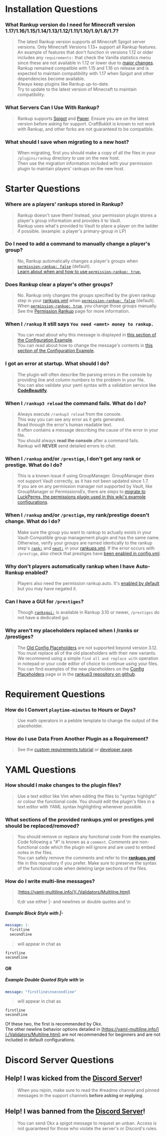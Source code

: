 # Installation Questions
### What Rankup version do I need for Minecraft version 1.17/1.16/1.15/1.14/1.13/1.12/1.11/1.10/1.9/1.8/1.7?
> The latest Rankup version supports all Minecraft Spigot server versions. Only Minecraft Versions 1.13+ support all Rankup features.  
> An example of features that don't function in versions 1.12 or older includes any `requirements:` that check the Vanilla statistics menu since these are not available in 1.12 or lower due to [major changes](./Minecraft/Wiki/Flattening.html).  
> Rankup remained compatible with 1.15 and 1.16 on release and is expected to maintain compatibility with 1.17 when Spigot and other dependencies become available.  
> Always keep plugins like Rankup up-to-date.  
> Try to update to the latest version of Minecraft to maintain compatibility.
### What Servers Can I Use With Rankup?
> Rankup supports [Spigot](./Spigot/website.html) and [Paper](./GitHub/Paper/website.html). Ensure you are on the latest version before asking for support. CraftBukkit is known to not work with Rankup, and other forks are not guaranteed to be compatible.
### What should I save when migrating to a new host?
> When migrating, first you should make a copy of all the files in your `/plugins/rankup` directory to use on the new host.  
> Then use the migration information included with your permission plugin to maintain players' rankups on the new host.
# Starter Questions
### Where are a players' rankups stored in Rankup?
> Rankup doesn't save them! Instead, your permission plugin stores a player's group information and provides it to Vault.  
> Rankup uses what's provided to Vault to place a player on the ladder if possible. (example: a player's primary-group in LP)
### Do I need to add a command to manually change a player's group?
> No, Rankup automatically changes a player's groups when [`permission-rankup: false`](./GitHub/Rankup3/config/Permission-Rankup.html) (default).<br>
> [Learn about when and how to use `permission-rankup: true`.](./Advanced-Configuration/Permission-Rankup.md)
### Does Rankup clear a player's other groups?
> No. Rankup only changes the groups specified by the given rankup step in your [rankups.yml](./GitHub/Rankup3/rankups.html) when [`permission-rankup: false`](./GitHub/Rankup3/config/Permission-Rankup.html) (default).<br>When [`permission-rankup: true`](./GitHub/Rankup3/config/Permission-Rankup.html), *you* change those groups manually.<br>See the [Permission Rankup](./Advanced-Configuration/Permission-Rankup.md) page for more information.
### When I `/rankup` it still says `You need <amnt> money to rankup.`
> You can read about why this message is displayed in [this section of the Configuration Example](./Basic-Configuration/Your-First-Rank.md).  
> You can read about how to change the message's contents in [this section of the Configuration Example](./Basic-Configuration/Wrong-Message.md).
### I got an error at startup. What should I do?
> The plugin will often describe file parsing errors in the console by providing line and column numbers to the problem in your file.<br>You can also validate your yaml syntax with a validation service like **[CodeBeautify](./Validators/CodeBeautify.html)**.  
### When I `/rankup3 reload` the command fails. What do I do?
> Always execute `/rankup3 reload` from the console.<br>This way you can see any error as it gets generated.<br>Read through the error's human readable text.<br>It often contains a message describing the cause of the error in your file. <br>You should always **read the console** after a command fails.<br>Rankup will **NEVER** send detailed errors to *chat*.
### When I `/rankup` and/or `/prestige`, I don't get any rank or prestige. What do I do?
> This is a known issue if using GroupManager. GroupManager does not support Vault correctly, as it has not been updated since 1.7.  
> If you are on any permission manager not supported by Vault, like GroupManager or PermissionsEx, there are steps to [migrate to LuckPerms, the permissions plugin used in this wiki's example configurations](./LuckPerms/Wiki/Migration.html).  
### When I `/rankup` and/or `/prestige`, my rank/prestige doesn't change. What do I do?
> Make sure the group you want to rankup to actually exists in your Vault-Compatible group management plugin and has the same name.
> Otherwise, verify your groups are named identically to the rankup step's [`rank:`](./GitHub/Rankup3/rankups/rank.html) and [`next:`](./GitHub/Rankup3/rankups/next.html) in your [rankups.yml](./GitHub/Rankup3/rankups.html). If the error occurs with `/prestige`, also check that prestiges have [been enabled in config.yml](./GitHub/Rankup3/config/Prestiges.html).
### Why don't players automatically rankup when I have Auto-Rankup enabled?
> Players also need the permission rankup.auto. It's [enabled by default](./GitHub/Rankup3/plugin/Auto-Rankup.html) but you may have negated it.
### Can I have a GUI for `/prestiges`?
> Though [`ranksgui:`](./GitHub/Rankup3/config/RanksGUI.html) is available in Rankup 3.10 or newer, `/prestiges` do not have a dedicated gui.
### Why aren't my placeholders replaced when I /ranks or /prestiges?
> The [Old Config Placeholders](./Config-Placeholders.md#config-placeholders) are not supported beyond version 3.12. You must replace all of the old placeholders with their new variants. We recommend using a simple `find all and replace with` operation in notepad or your code editor of choice to continue using your files. You can find examples of the new placeholders on the [Config Placeholders](./Config-Placeholders.md#config-placeholders) page or in the [rankup3 repository on github](./GitHub/Rankup3/resources.html).
# Requirement Questions
### How do I Convert `playtime-minutes` to Hours or Days?
> Use math operators in a pebble template to change the output of the placeholder.
### How do I use Data From Another Plugin as a Requirement?
> See the [custom requirements tutorial](./Advanced-Configuration/Adding-Custom-Requirements.md) or [developer page](./For-Developers.md).
# YAML Questions
### How should I make changes to the plugin files?
> Use a text editor like Vim when editing the files to "syntax highlight" or colour the functional code. You should edit the plugin's files in a text editor with YAML syntax highlighting whenever possible.
### What sections of the provided rankups.yml or prestiges.yml should be replaced/removed?
> You should remove or replace any functional code from the examples.  
> Code following a "#" is known as a `comment`. _Comments_ are non-functional code which the plugin will ignore and are used to embed notes in the files.  
> You can safely remove the comments and refer to the **[rankups.yml](./GitHub/Rankup3/rankups.html)** file in this repository if you prefer. Make sure to preserve the syntax of the functional code when deleting large sections of the files.
### How do I write multi-line messages?

> [https://yaml-multiline.info/](./Validators/Multiline.html)
>
> tl;dr
> use either |- and newlines or double quotes and \n
##### Example Block Style with |-
```yaml
message: |-
  firstline
  secondline
```
> will appear in chat as  
```
firstline
secondline
```  
#### OR  
##### Example Double Quoted Style with \n  
```yaml
message: "firstline\nsecondline"
```
> will appear in chat as
```
firstline
secondline
```  
Of these two, the first is recommended by Okx.  
The other newline behavior options detailed in [https://yaml-multiline.info/](./Validators/Multiline.html) are not recommended for beginners and are not included in default configurations.
# Discord Server Questions
## Help! I was kicked from the [Discord Server](./Discord/Okx-Corner.html)!
> When you rejoin, make sure to read the #readme channel and pinned messages in the support channels **before asking or replying**.
## Help! I was banned from the [Discord Server](./Discord/Okx-Corner.html)!
> You can send Okx a spigot message to request an unban. Access is not guaranteed for those who violate the server's or Discord's rules.